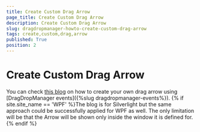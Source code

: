 ```yaml
---
title: Create Custom Drag Arrow
page_title: Create Custom Drag Arrow
description: Create Custom Drag Arrow
slug: dragdropmanager-howto-create-custom-drag-arrow
tags: create,custom,drag,arrow
published: True
position: 2
---
```


# Create Custom Drag Arrow

You can check [this blog](http://blogs.telerik.com/xamlteam/posts/12-01-23/creating-custom-drag-arrow-in-silverlight.aspx) on how to create your own drag arrow using [DragDropManager events]({%slug dragdropmanager-events%}). {% if site.site_name == 'WPF' %}The blog is for Silverlight but the same approach could be successfully applied for WPF as well. The only limitation will be that the Arrow will be shown only inside the window it is defined for.{% endif %}
